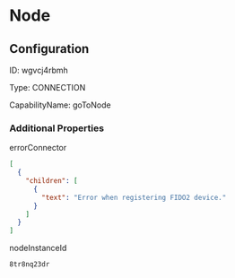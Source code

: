 # Node
## Configuration
ID:  wgvcj4rbmh

Type: CONNECTION 

CapabilityName: goToNode






### Additional Properties
errorConnector
```json 
[
  {
    "children": [
      {
        "text": "Error when registering FIDO2 device."
      }
    ]
  }
]
```


nodeInstanceId
```string 
8tr8nq23dr
```




